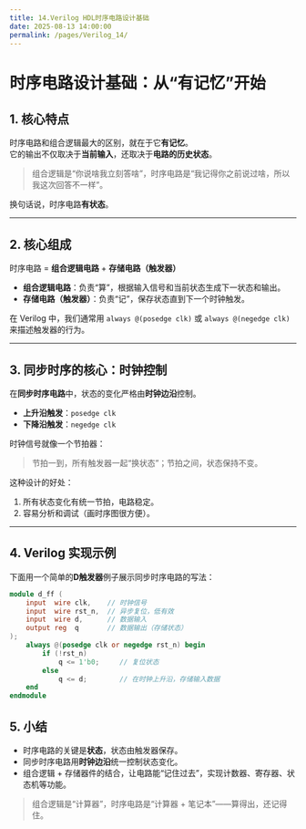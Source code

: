 ```yaml
---
title: 14.Verilog HDL时序电路设计基础
date: 2025-08-13 14:00:00
permalink: /pages/Verilog_14/
---
```


# **时序电路设计基础：从“有记忆”开始**

## **1. 核心特点**

时序电路和组合逻辑最大的区别，就在于它**有记忆**。  
它的输出不仅取决于**当前输入**，还取决于**电路的历史状态**。  

> 组合逻辑是“你说啥我立刻答啥”，时序电路是“我记得你之前说过啥，所以我这次回答不一样”。

换句话说，时序电路**有状态**。

---

## **2. 核心组成**

时序电路 = **组合逻辑电路** + **存储电路（触发器）**

- **组合逻辑电路**：负责“算”，根据输入信号和当前状态生成下一状态和输出。
- **存储电路（触发器）**：负责“记”，保存状态直到下一个时钟触发。

在 Verilog 中，我们通常用 `always @(posedge clk)` 或 `always @(negedge clk)` 来描述触发器的行为。

---

## **3. 同步时序的核心：时钟控制**

在**同步时序电路**中，状态的变化严格由**时钟边沿**控制。  
- **上升沿触发**：`posedge clk`
- **下降沿触发**：`negedge clk`

时钟信号就像一个节拍器：  
> 节拍一到，所有触发器一起“换状态”；节拍之间，状态保持不变。

这种设计的好处：
1. 所有状态变化有统一节拍，电路稳定。
2. 容易分析和调试（画时序图很方便）。

---

## **4. Verilog 实现示例**

下面用一个简单的**D触发器**例子展示同步时序电路的写法：

```verilog
module d_ff (
    input  wire clk,    // 时钟信号
    input  wire rst_n,  // 异步复位，低有效
    input  wire d,      // 数据输入
    output reg  q       // 数据输出（存储状态）
);
    always @(posedge clk or negedge rst_n) begin
        if (!rst_n)
            q <= 1'b0;     // 复位状态
        else
            q <= d;        // 在时钟上升沿，存储输入数据
    end
endmodule
```



## **5. 小结**

- 时序电路的关键是**状态**，状态由触发器保存。
- 同步时序电路用**时钟边沿**统一控制状态变化。
- 组合逻辑 + 存储器件的结合，让电路能“记住过去”，实现计数器、寄存器、状态机等功能。

> 组合逻辑是“计算器”，时序电路是“计算器 + 笔记本”——算得出，还记得住。